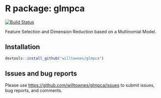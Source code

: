# R package: glmpca

[![Build Status](https://travis-ci.com/willtownes/glmpca.svg?branch=master)](https://travis-ci.com/willtownes/glmpca)

Feature Selection and Dimension Reduction based on a Multinomial Model.

## Installation

```r
devtools::install_github("willtownes/glmpca")
```

## Issues and bug reports

Please use https://github.com/willtownes/glmpca/issues to submit issues, bug reports, and comments.
